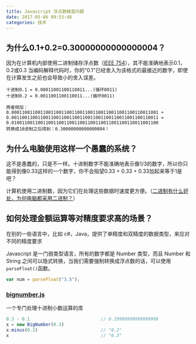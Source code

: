 ```yaml
---
title: Javascript 浮点数精度问题
date: 2017-05-06 09:53:48
categories: 技术
---
```

## 为什么0.1+0.2=0.30000000000000004？
因为在计算机内部使用二进制储存浮点数（[IEEE 754](https://zh.wikipedia.org/zh-hans/IEEE_754)），其不能准确地表示0.1，0.2或0.3
当编码解释代码时，你的“0.1"已经舍入为该格式的最接近的数字，即使在计算发生之前也会导致小的舍入误差。

```
十进制0.1 = 0.00011001100110011...(循环0011)
十进制0.2 = 0.0011001100110011...(循环0011)

两者相加：
0.00011001100110011001100110011001100110011001100110011001 +  0.00110011001100110011001100110011001100110011001100110011 = 0.01001100110011001100110011001100110011001100110011001100
转换成10进制之后得到：0.30000000000000004！
```

## 为什么电脑使用这样一个愚蠢的系统？
这不是愚蠢的，只是不一样。十进制数字不能准确地表示像1/3的数字，所以你只能得到像0.33这样的一个数字，你不会指望0.33 + 0.33 + 0.33加起来等于1是吧？

计算机使用二进制数，因为它们在处理这些数据时速度更方便。（[二进制有什么好处，为何电脑都采用二进制？](https://www.zhihu.com/question/20830886)）

## 如何处理金额运算等对精度要求高的场景？
在别的一些语言中，比如 c#，Java，提供了单精度和双精度的数据类型，来应对不同的精度要求

Javascript 是一门弱类型语言，所有的数字都是 Number 类型，而且 Number 和 String 之间可以隐式转换，当我们需要强制转换成浮点数的话，可以使用`parseFloat()`函数。
```javascript
var num = parseFloat("3.5");
```

### [bignumber.js](https://github.com/MikeMcl/bignumber.js/)
一个专门处理十进制小数运算的库
```javascript
0.3 - 0.1                           // 0.19999999999999998
x = new BigNumber(0.3)
x.minus(0.1)                        // "0.2"
x                                   // "0.3"
```
